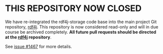 # THIS REPOSITORY NOW CLOSED

We have re-integrated the rdf4j-storage code base into the main project Git repository, [rdf4j](https://github.com/eclipse/rdf4j). This repository is now considered read-only and will in due course be archived completely. **All future pull requests should be directed at the [rdf4j](https://github.com/eclipse/rdf4j) repository**. 

See [issue #1467](https://github.com/eclipse/rdf4j/issues/1467) for more details.
